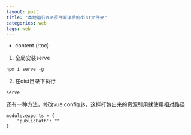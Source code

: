 ```yaml
---
layout: post
title: "本地运行Vue项目编译后的dist文件夹"
categories: web
tags: web
---
```


* content
{:toc}

1. 全局安装serve
```
npm i serve -g
```

2. 在dist目录下执行
```
serve
```

还有一种方法，修改vue.config.js，这样打包出来的资源引用就使用相对路径
```
module.exports = {
    "publicPath": ""
}
```

